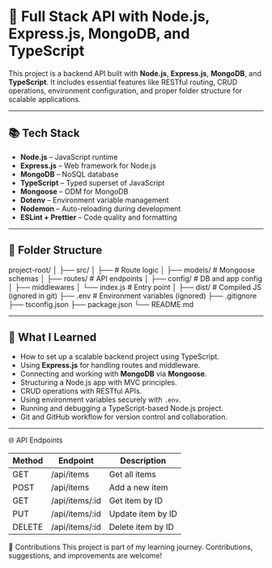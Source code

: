 # 🚀 Full Stack API with Node.js, Express.js, MongoDB, and TypeScript

This project is a backend API built with **Node.js**, **Express.js**, **MongoDB**, and **TypeScript**. It includes essential features like RESTful routing, CRUD operations, environment configuration, and proper folder structure for scalable applications.

---

## 📚 Tech Stack

- **Node.js** – JavaScript runtime
- **Express.js** – Web framework for Node.js
- **MongoDB** – NoSQL database
- **TypeScript** – Typed superset of JavaScript
- **Mongoose** – ODM for MongoDB
- **Dotenv** – Environment variable management
- **Nodemon** – Auto-reloading during development
- **ESLint + Prettier** – Code quality and formatting

---

## 📂 Folder Structure

project-root/
│
├── src/
│ ├──  # Route logic
│ ├── models/ # Mongoose schemas
│ ├── routes/ # API endpoints
│ ├── config/ # DB and app config
│ ├── middlewares
│ └── index.js # Entry point
│
├── dist/ # Compiled JS (ignored in git)
├── .env # Environment variables (ignored)
├── .gitignore
├── tsconfig.json
├── package.json
└── README.md

---

## 🧠 What I Learned

- How to set up a scalable backend project using TypeScript.
- Using **Express.js** for handling routes and middleware.
- Connecting and working with **MongoDB** via **Mongoose**.
- Structuring a Node.js app with MVC principles.
- CRUD operations with RESTful APIs.
- Using environment variables securely with `.env`.
- Running and debugging a TypeScript-based Node.js project.
- Git and GitHub workflow for version control and collaboration.

---
🌐 API Endpoints 

| Method | Endpoint        | Description       |
| ------ | --------------- | ----------------- |
| GET    | /api/items      | Get all items     |
| POST   | /api/items      | Add a new item    |
| GET    | /api/items/\:id | Get item by ID    |
| PUT    | /api/items/\:id | Update item by ID |
| DELETE | /api/items/\:id | Delete item by ID |

🤝 Contributions
This project is part of my learning journey. Contributions, suggestions, and improvements are welcome!

